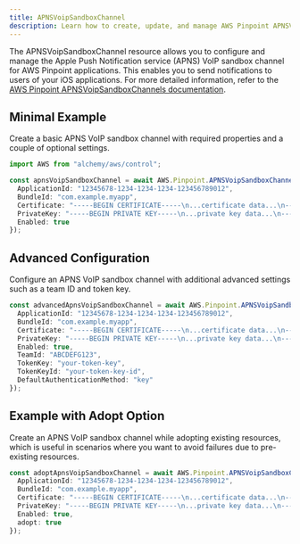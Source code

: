 ```yaml
---
title: APNSVoipSandboxChannel
description: Learn how to create, update, and manage AWS Pinpoint APNSVoipSandboxChannels using Alchemy Cloud Control.
---
```



The APNSVoipSandboxChannel resource allows you to configure and manage the Apple Push Notification service (APNS) VoIP sandbox channel for AWS Pinpoint applications. This enables you to send notifications to users of your iOS applications. For more detailed information, refer to the [AWS Pinpoint APNSVoipSandboxChannels documentation](https://docs.aws.amazon.com/pinpoint/latest/userguide/).

## Minimal Example

Create a basic APNS VoIP sandbox channel with required properties and a couple of optional settings.

```ts
import AWS from "alchemy/aws/control";

const apnsVoipSandboxChannel = await AWS.Pinpoint.APNSVoipSandboxChannel("myApnsVoipSandboxChannel", {
  ApplicationId: "12345678-1234-1234-1234-123456789012",
  BundleId: "com.example.myapp",
  Certificate: "-----BEGIN CERTIFICATE-----\n...certificate data...\n-----END CERTIFICATE-----",
  PrivateKey: "-----BEGIN PRIVATE KEY-----\n...private key data...\n-----END PRIVATE KEY-----",
  Enabled: true
});
```

## Advanced Configuration

Configure an APNS VoIP sandbox channel with additional advanced settings such as a team ID and token key.

```ts
const advancedApnsVoipSandboxChannel = await AWS.Pinpoint.APNSVoipSandboxChannel("advancedApnsVoipSandboxChannel", {
  ApplicationId: "12345678-1234-1234-1234-123456789012",
  BundleId: "com.example.myapp",
  Certificate: "-----BEGIN CERTIFICATE-----\n...certificate data...\n-----END CERTIFICATE-----",
  PrivateKey: "-----BEGIN PRIVATE KEY-----\n...private key data...\n-----END PRIVATE KEY-----",
  Enabled: true,
  TeamId: "ABCDEFG123",
  TokenKey: "your-token-key",
  TokenKeyId: "your-token-key-id",
  DefaultAuthenticationMethod: "key"
});
```

## Example with Adopt Option

Create an APNS VoIP sandbox channel while adopting existing resources, which is useful in scenarios where you want to avoid failures due to pre-existing resources.

```ts
const adoptApnsVoipSandboxChannel = await AWS.Pinpoint.APNSVoipSandboxChannel("adoptApnsVoipSandboxChannel", {
  ApplicationId: "12345678-1234-1234-1234-123456789012",
  BundleId: "com.example.myapp",
  Certificate: "-----BEGIN CERTIFICATE-----\n...certificate data...\n-----END CERTIFICATE-----",
  PrivateKey: "-----BEGIN PRIVATE KEY-----\n...private key data...\n-----END PRIVATE KEY-----",
  Enabled: true,
  adopt: true
});
```
